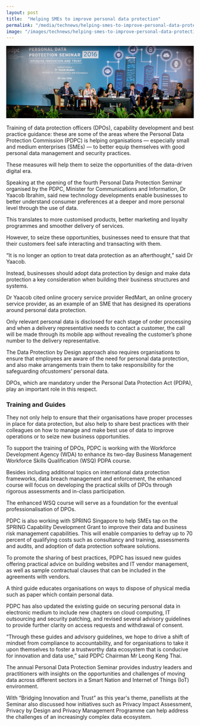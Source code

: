 ```yaml
---
layout: post
title:  "Helping SMEs to improve personal data protection"
permalink: "/media/technews/helping-smes-to-improve-personal-data-protection"
image: "/images/technews/helping-smes-to-improve-personal-data-protection-part-1.png"
---
```


![Helping SMEs to improve personal data protection](/images/technews/helping-smes-to-improve-personal-data-protection-part-1.png)

Training of data protection officers (DPOs), capability development and best practice guidance: these are some of the areas where the Personal Data Protection Commission (PDPC) is helping organisations — especially small and medium enterprises (SMEs) — to better equip themselves with good personal data management and security practices.

These measures will help them to seize the opportunities of the data-driven digital era.

Speaking at the opening of the fourth Personal Data Protection Seminar organised by the PDPC, Minister for Communications and Information, Dr Yaacob Ibrahim, said new technology developments enable businesses to better understand consumer preferences at a deeper and more personal level through the use of data. 

This translates to more customised products, better marketing and loyalty programmes and smoother delivery of services. 

However, to seize these opportunities, businesses need to ensure that that their customers feel safe interacting and transacting with them. 

“It is no longer an option to treat data protection as an afterthought,” said Dr Yaacob.  

Instead, businesses should adopt data protection by design and make data protection a key consideration when building their business structures and systems.

Dr Yaacob cited online grocery service provider RedMart, an online grocery service provider, as an example of an SME that has designed its operations around personal data protection. 

Only relevant personal data is disclosed for each stage of order processing and when a delivery representative needs to contact a customer, the call will be made through its mobile app without revealing the customer’s phone number to the delivery representative.

The Data Protection by Design approach also requires organisations to ensure that employees are aware of the need for personal data protection, and also make arrangements  train them to take responsibility for the safeguarding ofcustomers’ personal data.

DPOs, which are mandatory under the Personal Data Protection Act (PDPA), play an important role in this respect.

### **Training and Guides**
They not only help to ensure that their organisations have proper processes in place for data protection, but also help to share best practices with their colleagues on how to manage and make best use of data to improve operations or to seize new business opportunities.  

To support the training of DPOs, PDPC is working with the Workforce Development Agency (WDA) to enhance its two-day Business Management Workforce Skills Qualification (WSQ) PDPA course.  

Besides including additional topics on international data protection frameworks, data breach management and enforcement, the enhanced course will focus on developing the practical skills of DPOs through rigorous assessments and in-class participation. 

The enhanced WSQ course will serve as a foundation for the eventual professionalisation of DPOs. 

PDPC is also working with SPRING Singapore to help SMEs tap on the SPRING Capability Development Grant to improve their data and business risk management capabilities. This will enable companies to defray up to 70 percent of qualifying costs such as consultancy and training, assessments and audits, and adoption of data protection software solutions.

To promote the sharing of best practices, PDPC has issued new guides offering practical advice on building websites and IT vendor management, as well as sample contractual clauses that can be included in the agreements with vendors. 

A third guide educates organisations on ways to dispose of physical media such as paper which contain personal data. 

PDPC has also updated the existing guide on securing personal data in electronic medium to include new chapters on cloud computing, IT outsourcing and security patching, and revised several advisory guidelines to provide further clarity on access requests and withdrawal of consent.

“Through these guides and advisory guidelines, we hope to drive a shift of mindset from compliance to accountability, and for organisations to take it upon themselves to foster a trustworthy data ecosystem that is conducive for innovation and data use,” said PDPC Chairman Mr Leong Keng Thai.

The annual Personal Data Protection Seminar provides industry leaders and practitioners with insights on the opportunities and challenges of moving data across different sectors in a Smart Nation and Internet of Things (IoT) environment. 

With “Bridging Innovation and Trust” as this year's theme, panellists at the  Seminar also discussed how initiatives such as Privacy Impact Assessment, Privacy by Design and Privacy Management Programme can help address the challenges of an increasingly complex data ecosystem. 
